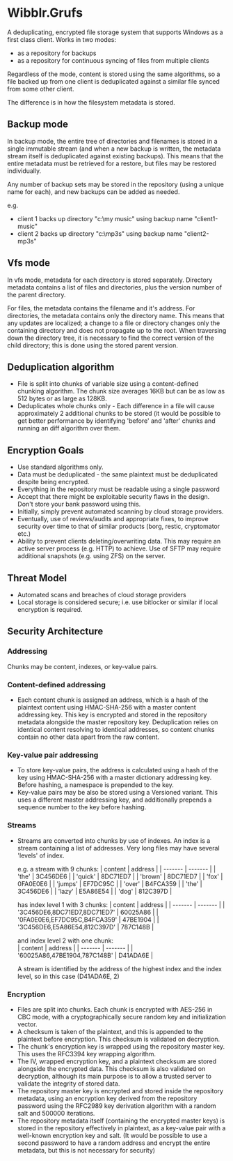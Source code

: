 # Wibblr.Grufs

A deduplicating, encrypted file storage system that supports Windows as a first class client. Works in two modes:

- as a repository for backups
- as a repository for continuous syncing of files from multiple clients

Regardless of the mode, content is stored using the same algorithms, so a file backed up
from one client is deduplicated against a similar file synced from some other client.

The difference is in how the filesystem metadata is stored. 

## Backup mode
In backup mode, the entire tree of directories and filenames is stored in a single immutable stream
(and when a new backup is written, the metadata stream itself is deduplicated against existing backups). This means that 
the entire metadata must be retrieved for a restore, but files may be restored individually.

Any number of backup sets may be stored in the repository (using a unique name for each), and new backups can be added as needed.

e.g. 
- client 1 backs up directory "c:\my music" using backup name "client1-music"
- client 2 backs up directory "c:\mp3s" using backup name "client2-mp3s"

## Vfs mode
In vfs mode, metadata for each directory is stored separately. Directory metadata contains a list of files and directories, plus 
the version number of the parent directory.

For files, the metadata contains the filename and it's address. For directories, the metadata contains only the directory name.
This means that any updates are localized; a change to a file or directory changes only the containing directory and does not
propagate up to the root. When traversing down the directory tree, it is necessary to find the correct version of the child 
directory; this is done using the stored parent version.

## Deduplication algorithm
- File is split into chunks of variable size using a content-defined chunking algorithm. The chunk size averages 16KB but can be
  as low as 512 bytes or as large as 128KB.
- Deduplicates whole chunks only - Each difference in a file will cause approximately 2 additional chunks to be stored (it would 
  be possible to get better performance by identifying 'before' and 'after' chunks and running an diff algorithm over them.

## Encryption Goals
- Use standard algorithms only.
- Data must be deduplicated - the same plaintext must be deduplicated despite being encrypted.
- Everything in the repository must be readable using a single password
- Accept that there might be exploitable security flaws in the design. Don't store your bank password using this.
- Initially, simply prevent automated scanning by cloud storage providers.
- Eventually, use of reviews/audits and appropriate fixes, to improve security over time to that of similar products (borg, restic, cryptomator etc.)
- Ability to prevent clients deleting/overwriting data. This may require an active server process (e.g. HTTP) to achieve. Use of SFTP may require additional
  snapshots (e.g. using ZFS) on the server.

## Threat Model
- Automated scans and breaches of cloud storage providers
- Local storage is considered secure; i.e. use bitlocker or similar if local encryption is required.

## Security Architecture
### Addressing
Chunks may be content, indexes, or key-value pairs.

### Content-defined addressing
- Each content chunk is assigned an address, which is a hash of the plaintext content using HMAC-SHA-256 with a master content addressing key. This key is encrypted and stored 
  in the repository metadata alongside the master repository key. Deduplication relies on identical content resolving to identical addresses, so content chunks contain no
  other data apart from the raw content.

### Key-value pair addressing
- To store key-value pairs, the address is calculated using a hash of the key using HMAC-SHA-256 with a master dictionary addressing key. Before hashing, a namespace is prepended
  to the key. 
- Key-value pairs may be also be stored using a Versioned variant. This uses a different master addressing key, and additionally prepends a sequence number to the key before hashing.

### Streams
- Streams are converted into chunks by use of indexes. An index is a stream containing a list of addresses. Very long files may have several 'levels' of index.

  e.g. a stream with 9 chunks:
  | content | address  |
  | ------- | -------  |
  | 'the'   | 3C456DE6 |
  | 'quick' | 8DC71ED7 |
  | 'brown' | 8DC71ED7 |
  | 'fox'   | 0FA0E0E6 |
  | 'jumps' | EF7DC95C |
  | 'over'  | B4FCA359 |
  | 'the'   | 3C456DE6 |
  | 'lazy'  | E5A86E54 |
  | 'dog'   | 812C397D |


  has index level 1 with 3 chunks:
  | content                      | address  |
  | -------                      | -------  |
  | '3C456DE6,8DC71ED7,8DC71ED7' | 60025A86 |
  | '0FA0E0E6,EF7DC95C,B4FCA359' | 47BE1904 |
  | '3C456DE6,E5A86E54,812C397D' | 787C148B |

  and index level 2 with one chunk:  
  | content                      | address  |
  | -------                      | -------  |
  | '60025A86,47BE1904,787C148B' | D41ADA6E |
 
   A stream is identified by the address of the highest index and the index level, so in this case (D41ADA6E, 2)

### Encryption
- Files are split into chunks. Each chunk is encrypted with AES-256 in CBC mode, with a cryptographically secure random key and initialization vector.
- A checksum is taken of the plaintext, and this is appended to the plaintext before encryption. This checksum is validated on decryption.
- The chunk's encryption key is wrapped using the repository master key. This uses the RFC3394 key wrapping algorithm.
- The IV, wrapped encryption key, and a plaintext checksum are stored alongside the encrypted data. This checksum is also validated on decryption, although
  its main purpose is to allow a trusted server to validate the integrity of stored data.
- The repository master key is encrypted and stored inside the repository metadata, using an encryption key derived from the repository password using the RFC2989
  key derivation algorithm with a random salt and 500000 iterations.
- The repository metadata itself (containing the encrypted master keys) is stored in the repository effectively in plaintext, as a key-value pair with a well-known
  encryption key and salt. (It would be possible to use a second password to have a random address and encrypt the entire metadata, but this is not necessary for security)